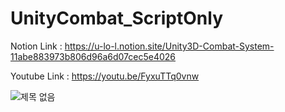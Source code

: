 # UnityCombat_ScriptOnly

Notion Link : https://u-lo-l.notion.site/Unity3D-Combat-System-11abe883973b806d96a6d07cec5e4026

Youtube Link : https://youtu.be/FyxuTTq0vnw

![제목 없음](https://github.com/user-attachments/assets/e822f942-2809-42f6-bd3c-af391428689b)
